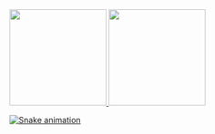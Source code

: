 <div>
  <a href="https://github.com/MaikelGolberto">
  <img height="170em" src="https://github-readme-stats.vercel.app/api?username=MaikelGolberto&show_icons=true&theme=dark&include_all_comits=true&count_private=true"/>
  <img height="170em" src="https://github-readme-stats.vercel.app/api/top-langs/?username=MaikelGolberto&layout=compact&langs_count=16&theme=dark">
</div>
<div>
  
  ![Snake animation](https://github.com/MaikelGolberto/MaikelGolberto/blob/output/github-contribution-grid-snake.svg)
  
</div>
